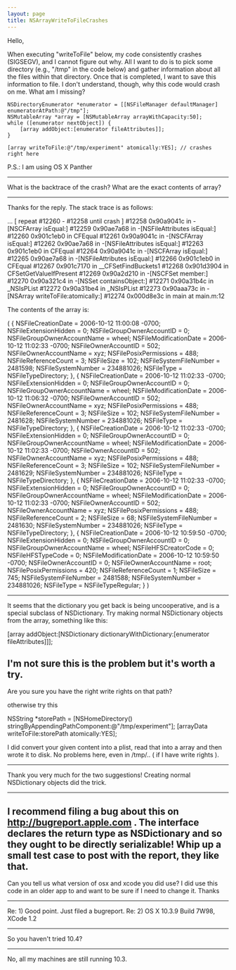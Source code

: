 ```yaml
---
layout: page
title: NSArrayWriteToFileCrashes
---
```




Hello,

When executing "writeToFile" below, my code consistently crashes (SIGSEGV), and I cannot figure out why.
All I want to do is to pick some directory (e.g., "/tmp" in the code below) and gather information about all the files within that directory.
Once that is completed, I want to save this information to file.  I don't understand, though, why this code would
crash on me.  What am I missing?


    
	NSDirectoryEnumerator *enumerator = [[NSFileManager defaultManager] enumeratorAtPath:@"/tmp"];
	NSMutableArray *array = [NSMutableArray arrayWithCapacity:50];
	while ([enumerator nextObject]) {
		[array addObject:[enumerator fileAttributes]];
	}

	[array writeToFile:@"/tmp/experiment" atomically:YES]; // crashes right here



P.S.: I am using OS X Panther

----
What is the backtrace of the crash? What are the exact contents of array?

----
Thanks for the reply.  The stack trace is as follows:

    
... [ repeat #12260 - #12258 until crash ]
#12258	0x90a9041c in -[NSCFArray isEqual:]
#12259	0x90ae7a68 in -[NSFileAttributes isEqual:]
#12260	0x901c1eb0 in CFEqual
#12261	0x90a9041c in -[NSCFArray isEqual:]
#12262	0x90ae7a68 in -[NSFileAttributes isEqual:]
#12263	0x901c1eb0 in CFEqual
#12264	0x90a9041c in -[NSCFArray isEqual:]
#12265	0x90ae7a68 in -[NSFileAttributes isEqual:]
#12266	0x901c1eb0 in CFEqual
#12267	0x901c7170 in __CFSetFindBuckets1
#12268	0x901d3904 in CFSetGetValueIfPresent
#12269	0x90a2d210 in -[NSCFSet member:]
#12270	0x90a321c4 in -[NSSet containsObject:]
#12271	0x90a31b4c in _NSIsPList
#12272	0x90a31be4 in _NSIsPList
#12273	0x90aaa73c in -[NSArray writeToFile:atomically:]
#12274	0x000d8e3c in main at main.m:12


The contents of the array is:

    
(
    {
        NSFileCreationDate = 2006-10-12 11:00:08 -0700; 
        NSFileExtensionHidden = 0; 
        NSFileGroupOwnerAccountID = 0; 
        NSFileGroupOwnerAccountName = wheel; 
        NSFileModificationDate = 2006-10-12 11:02:33 -0700; 
        NSFileOwnerAccountID = 502; 
        NSFileOwnerAccountName = xyz; 
        NSFilePosixPermissions = 488; 
        NSFileReferenceCount = 3; 
        NSFileSize = 102; 
        NSFileSystemFileNumber = 2481598; 
        NSFileSystemNumber = 234881026; 
        NSFileType = NSFileTypeDirectory; 
    }, 
    {
        NSFileCreationDate = 2006-10-12 11:02:33 -0700; 
        NSFileExtensionHidden = 0; 
        NSFileGroupOwnerAccountID = 0; 
        NSFileGroupOwnerAccountName = wheel; 
        NSFileModificationDate = 2006-10-12 11:06:32 -0700; 
        NSFileOwnerAccountID = 502; 
        NSFileOwnerAccountName = xyz; 
        NSFilePosixPermissions = 488; 
        NSFileReferenceCount = 3; 
        NSFileSize = 102; 
        NSFileSystemFileNumber = 2481628; 
        NSFileSystemNumber = 234881026; 
        NSFileType = NSFileTypeDirectory; 
    }, 
    {
        NSFileCreationDate = 2006-10-12 11:02:33 -0700; 
        NSFileExtensionHidden = 0; 
        NSFileGroupOwnerAccountID = 0; 
        NSFileGroupOwnerAccountName = wheel; 
        NSFileModificationDate = 2006-10-12 11:02:33 -0700; 
        NSFileOwnerAccountID = 502; 
        NSFileOwnerAccountName = xyz; 
        NSFilePosixPermissions = 488; 
        NSFileReferenceCount = 3; 
        NSFileSize = 102; 
        NSFileSystemFileNumber = 2481629; 
        NSFileSystemNumber = 234881026; 
        NSFileType = NSFileTypeDirectory; 
    }, 
    {
        NSFileCreationDate = 2006-10-12 11:02:33 -0700; 
        NSFileExtensionHidden = 0; 
        NSFileGroupOwnerAccountID = 0; 
        NSFileGroupOwnerAccountName = wheel; 
        NSFileModificationDate = 2006-10-12 11:02:33 -0700; 
        NSFileOwnerAccountID = 502; 
        NSFileOwnerAccountName = xyz; 
        NSFilePosixPermissions = 488; 
        NSFileReferenceCount = 2; 
        NSFileSize = 68; 
        NSFileSystemFileNumber = 2481630; 
        NSFileSystemNumber = 234881026; 
        NSFileType = NSFileTypeDirectory; 
    }, 
    {
        NSFileCreationDate = 2006-10-12 10:59:50 -0700; 
        NSFileExtensionHidden = 0; 
        NSFileGroupOwnerAccountID = 0; 
        NSFileGroupOwnerAccountName = wheel; 
        NSFileHFSCreatorCode = 0; 
        NSFileHFSTypeCode = 0; 
        NSFileModificationDate = 2006-10-12 10:59:50 -0700; 
        NSFileOwnerAccountID = 0; 
        NSFileOwnerAccountName = root; 
        NSFilePosixPermissions = 420; 
        NSFileReferenceCount = 1; 
        NSFileSize = 745; 
        NSFileSystemFileNumber = 2481588; 
        NSFileSystemNumber = 234881026; 
        NSFileType = NSFileTypeRegular; 
    }
)


----
It seems that the dictionary you get back is being uncooperative, and is a special subclass of NSDictionary. Try making normal NSDictionary objects from the array, something like this:

    
[array addObject:[NSDictionary dictionaryWithDictionary:[enumerator fileAttributes]]];


I'm not sure this is the problem but it's worth a try.
----
Are you sure you have the right write rights on that path?

otherwise try this
    
NSString *storePath = [NSHomeDirectory() stringByAppendingPathComponent:@"/tmp/experiment"];
		[arrayData writeToFile:storePath atomically:YES];


I did convert your given content into a plist, read that into a array and then wrote it to disk. No problems here, even in /tmp/.. ( if I have write rights ).

----

Thank you very much for the two suggestions!  Creating normal NSDictionary objects did the trick.

----
I recommend filing a bug about this on http://bugreport.apple.com . The interface declares the return type as NSDictionary and so they ought to be directly serializable! Whip up a small test case to post with the report, they like that.
----
Can you tell us what version of osx and xcode you did use? I did use this code in an older app to and want to be sure if I need to change it. Thanks

----
Re: 1) Good point.  Just filed a bugreport.
Re: 2) OS X 10.3.9 Build 7W98, XCode 1.2

----

So you haven't tried 10.4?

----
No,  all my machines are still running 10.3.

